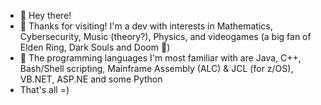 - 👋 Hey there!
- 👀 Thanks for visiting! I'm a dev with interests in Mathematics, Cybersecurity, Music (theory?), Physics, and videogames (a big fan of Elden Ring, Dark Souls and Doom 👀)
- 🌱 The programming languages I'm most familiar with are Java, C++, Bash/Shell scripting, Mainframe Assembly (ALC) & JCL (for z/OS), VB.NET, ASP.NE and some Python
- That's all =)
<!---
dave0196/dave0196 is a ✨ special ✨ repository because its `README.md` (this file) appears on your GitHub profile.
You can click the Preview link to take a look at your changes.
--->
